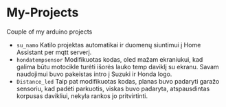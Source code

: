 # My-Projects
Couple of my arduino projects


- `su_namo` Katilo projektas automatikai ir duomenų siuntimui į Home Assistant per mqtt serverį.
- `hondatempsensor` Modifikuotas kodas, oled mažam ekraniukui, kad galima būtu motocikle turėti išorės lauko temp daviklį su ekranu. Savam naudojimui buvo pakeistas intro į Suzuki ir Honda logo.
- `Distance_led` Taip pat modifikuotas kodas, planas buvo padaryti garažo sensoriu, kad padėti parkuotis, viskas buvo padaryta, atspausdintas korpusas davikliui, nekyla rankos jo pritvirtinti.
